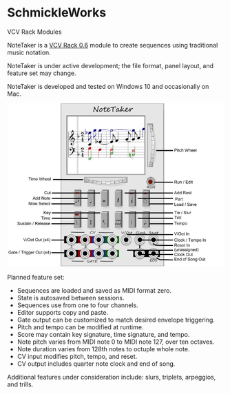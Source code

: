 # SchmickleWorks
VCV Rack Modules

NoteTaker is a [VCV Rack 0.6](https://vcvrack.com/) module to create sequences
using traditional music notation.

NoteTaker is under active development; the file format, panel layout, and feature
set may change.

NoteTaker is developed and tested on Windows 10 and occasionally on Mac.

![](images/labeled.jpg) 

Planned feature set:

* Sequences are loaded and saved as MIDI format zero.
* State is autosaved between sessions.
* Sequences use from one to four channels.
* Editor supports copy and paste.
* Gate output can be customized to match desired envelope triggering.
* Pitch and tempo can be modified at runtime.
* Score may contain key signature, time signature, and tempo.
* Note pitch varies from MIDI note 0 to MIDI note 127, over ten octaves.
* Note duration varies from 128th notes to octuple whole note.
* CV input modifies pitch, tempo, and reset.
* CV output includes quarter note clock and end of song.

Additional features under consideration include: slurs, triplets,
arpeggios, and trills.



